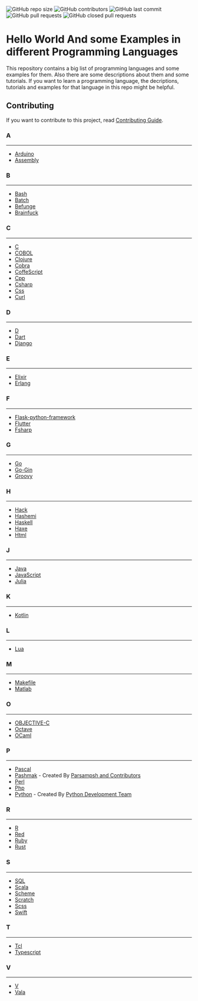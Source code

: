 <p>
<img alt="GitHub repo size" src="https://img.shields.io/github/repo-size/BlackIQ/Hello-World">
<img alt="GitHub contributors" src="https://img.shields.io/github/contributors/BlackIQ/Hello-World">
<img alt="GitHub last commit" src="https://img.shields.io/github/last-commit/BlackIQ/Hello-World">
<img alt="GitHub pull requests" src="https://img.shields.io/github/issues-pr/BlackIQ/Hello-World">
<img alt="GitHub closed pull requests" src="https://img.shields.io/github/issues-pr-closed/BlackIQ/Hello-World">
</p>

# Hello World And some Examples in different Programming Languages

This repository contains a big list of programming languages and some examples for them. Also there are some descriptions about them and some tutorials. If you want to learn a programming language, the decriptions, tutorials and examples for that language in this repo might be helpful.

## Contributing
If you want to contribute to this project, read [Contributing Guide](CONTRIBUTING.md).


### A

---

- [Arduino](/Arduino)
- [Assembly](/Assembly)


### B

---

- [Bash](/Bash)
- [Batch](/Batch)
- [Befunge](/Befunge)
- [Brainfuck](/Brainfuck)


### C

---

- [C](/C)
- [COBOL](/COBOL)
- [Clojure](/Clojure)
- [Cobra](/Cobra)
- [CoffeScript](/CoffeScript)
- [Cpp](/Cpp)
- [Csharp](/Csharp)
- [Css](/Css)
- [Curl](/Curl)


### D

---

- [D](/D)
- [Dart](/Dart)
- [Django](/Django)


### E

---

- [Elixir](/Elixir)
- [Erlang](/Erlang)


### F

---

- [Flask-python-framework](/Flask-python-framework)
- [Flutter](/Flutter)
- [Fsharp](/Fsharp)


### G

---

- [Go](/Go)
- [Go-Gin](/Go-Gin)
- [Groovy](/Groovy)


### H

---

- [Hack](/Hack)
- [Hashemi](/Hashemi)
- [Haskell](/Haskell)
- [Haxe](/Haxe)
- [Html](/Html)


### J

---

- [Java](/Java)
- [JavaScript](/JavaScript)
- [Julia](/Julia)


### K

---

- [Kotlin](/Kotlin)


### L

---

- [Lua](/Lua)


### M

---

- [Makefile](/Makefile)
- [Matlab](/Matlab)


### O

---

- [OBJECTIVE-C](/OBJECTIVE-C)
- [Octave](/Octave)
- [OCaml](/OCaml)

### P

---

- [Pascal](/Pascal)
- [Pashmak](/Pashmak) - Created By [Parsampsh and Contributors](https://github.com/pashmaklang)
- [Perl](/Perl)
- [Php](/Php)
- [Python](/Python) - Created By [Python Development Team](https://python.org)


### R

---

- [R](/R)
- [Red](/Red)
- [Ruby](/Ruby)
- [Rust](/Rust)


### S

---

- [SQL](/SQL)
- [Scala](/Scala)
- [Scheme](/Scheme)
- [Scratch](/Scratch)
- [Scss](/Scss)
- [Swift](/Swift)


### T

---

- [Tcl](/Tcl)
- [Typescript](/Typescript)


### V

---

- [V](/V)
- [Vala](/Vala)
